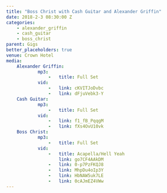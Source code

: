 ```yaml
---
title: "Boss Christ with Cash Guitar and Alexander Griffin"
date: 2018-2-3 08:30:00 Z
categories:
    - alexander_griffin
    - cash_guitar
    - boss_christ
parent: Gigs
better_placeholders: true
venue: Crown Hotel
media:
    Alexander Griffin:
            mp3:
                -   title: Full Set
            vid:
                -   link: cKVITJoDvbc
                -   link: dFjuVebk3-Y
    Cash Guitar:
            mp3:
                -   title: Full Set
            vid:
                -   link: f1_fB_PqqgM
                -   link: fXs4OvU10vk
    Boss Christ:
            mp3:
                -   title: Full Set
            vid:
                -   title: Acapella/Hell Yeah
                    link: go7CF4AAkDM
                -   link: 0-p7PzFKQJ8
                -   link: MhpDu4oIp3Y
                -   link: HbNAW5uk7LE
                -   link: 0cAJmEZ4VWw
---
```

